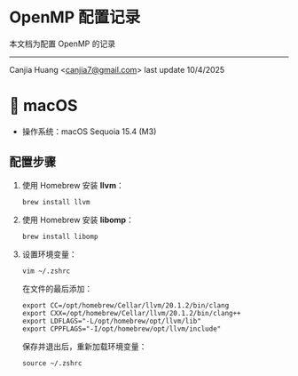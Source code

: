 # OpenMP 配置记录

本文档为配置 OpenMP 的记录

---

Canjia Huang <<canjia7@gmail.com>> last update 10/4/2025

# :apple: macOS

- 操作系统：macOS Sequoia 15.4 (M3)

## 配置步骤

1. 使用 Homebrew 安装 **llvm**：

    ```
    brew install llvm
    ```

1. 使用 Homebrew 安装 **libomp**：

    ```
    brew install libomp
    ```

2. 设置环境变量：

    ```
    vim ~/.zshrc
    ```

    在文件的最后添加：

    ```
    export CC=/opt/homebrew/Cellar/llvm/20.1.2/bin/clang
    export CXX=/opt/homebrew/Cellar/llvm/20.1.2/bin/clang++
    export LDFLAGS="-L/opt/homebrew/opt/llvm/lib"
    export CPPFLAGS="-I/opt/homebrew/opt/llvm/include"
    ```

    保存并退出后，重新加载环境变量：

    ```
    source ~/.zshrc
    ```